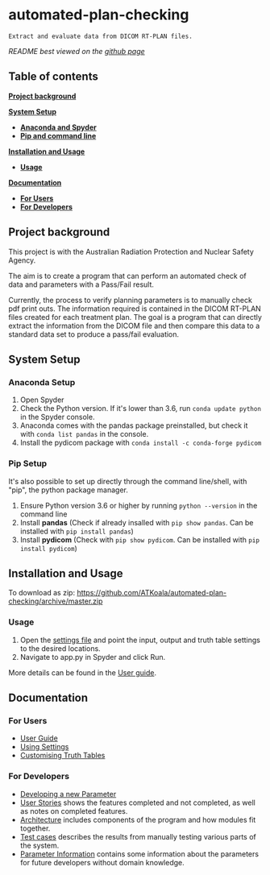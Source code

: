 # automated-plan-checking

`Extract and evaluate data from DICOM RT-PLAN files.`

*README best viewed on the [github page](https://github.com/ATKoala/automated-plan-checking)*

## Table of contents

[**Project background**](#project-background)

[**System Setup**](#system-setup)

- [**Anaconda and Spyder**](#anaconda-setup)
- [**Pip and command line**](#pip-setup)

[**Installation and Usage**](#installation-and-usage)
  
- [**Usage**](#usage)

[**Documentation**](#documentation)

- [**For Users**](#for-users)
- [**For Developers**](#for-developers)

## Project background

This project is with the Australian Radiation Protection and Nuclear Safety Agency.

The aim is to create a program that can perform an automated check of data and parameters with a Pass/Fail result.

Currently, the process to verify planning parameters is to manually check pdf print outs. The information required is contained in the DICOM RT-PLAN files created for each treatment plan. The goal is a program that can directly extract the information from the DICOM file and then compare this data to a standard data set to produce a pass/fail evaluation.

## System Setup

### Anaconda Setup

1. Open Spyder
2. Check the Python version. If it's lower than 3.6, run `conda update python` in the Spyder console.
3. Anaconda comes with the pandas package preinstalled, but check it with `conda list pandas` in the console.
4. Install the pydicom package with `conda install -c conda-forge pydicom`

### Pip Setup

It's also possible to set up directly through the command line/shell, with "pip", the python package manager.

1. Ensure Python version 3.6 or higher by running `python --version` in the command line
2. Install **pandas** (Check if already insalled with `pip show pandas`. Can be installed with `pip install pandas`)
3. Install **pydicom** (Check with `pip show pydicom`. Can be installed with `pip install pydicom`)

## Installation and Usage

To download as zip: <https://github.com/ATKoala/automated-plan-checking/archive/master.zip>

### Usage

1. Open the [settings file](settings.txt) and point the input, output and truth table settings to the desired locations.
2. Navigate to app.py in Spyder and click Run.

More details can be found in the [User guide](docs/User-Guide.pdf).

## Documentation

### For Users

- [User Guide](docs/User-Guide.pdf)
- [Using Settings](docs/Settings.pdf)
- [Customising Truth Tables](docs/Writing-Truth-Tables.pdf)

### For Developers

- [Developing a new Parameter](docs/Adding-Parameters.pdf)
- [User Stories](docs/User-Stories.pdf) shows the features completed and not completed, as well as notes on completed features.
- [Architecture](docs/System-Design-and-Architecture.pdf) includes components of the program and how modules fit together.
- [Test cases](docs/Test-Cases.pdf) describes the results from manually testing various parts of the system.
- [Parameter Information](docs/Parameter-Information.pdf) contains some information about the parameters for future developers without domain knowledge.
